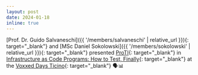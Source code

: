 ```yaml
---
layout: post
date: 2024-01-18
inline: true
---
```


[Prof. Dr. Guido Salvaneschi]({{ '/members/salvaneschi' | relative_url }}){: target="_blank"} and
[MSc Daniel Sokolowski]({{ '/members/sokolowski' | relative_url }}){: target="_blank"}
presented [ProTI](https://proti-iac.github.io){: target="_blank"}
in [Infrastructure as Code Programs: How to Test, Finally](https://voxxeddays.com/ticino/talk-details/?id=4965){: target="_blank"}
at the [Voxxed Days Ticino](https://voxxeddays.com/ticino/){: target="_blank"} 🗣️📊